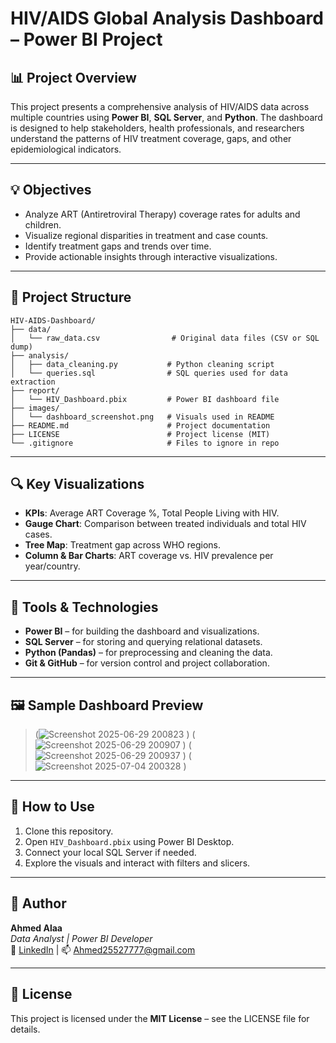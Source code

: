 
# HIV/AIDS Global Analysis Dashboard – Power BI Project

## 📊 Project Overview

This project presents a comprehensive analysis of HIV/AIDS data across multiple countries using **Power BI**, **SQL Server**, and **Python**. The dashboard is designed to help stakeholders, health professionals, and researchers understand the patterns of HIV treatment coverage, gaps, and other epidemiological indicators.

---

## 💡 Objectives

- Analyze ART (Antiretroviral Therapy) coverage rates for adults and children.
- Visualize regional disparities in treatment and case counts.
- Identify treatment gaps and trends over time.
- Provide actionable insights through interactive visualizations.

---

## 📁 Project Structure

```
HIV-AIDS-Dashboard/
├── data/
│   └── raw_data.csv                # Original data files (CSV or SQL dump)
├── analysis/
│   ├── data_cleaning.py           # Python cleaning script
│   └── queries.sql                # SQL queries used for data extraction
├── report/
│   └── HIV_Dashboard.pbix         # Power BI dashboard file
├── images/
│   └── dashboard_screenshot.png   # Visuals used in README
├── README.md                      # Project documentation
├── LICENSE                        # Project license (MIT)
└── .gitignore                     # Files to ignore in repo
```

---

## 🔍 Key Visualizations

- **KPIs**: Average ART Coverage %, Total People Living with HIV.
- **Gauge Chart**: Comparison between treated individuals and total HIV cases.
- **Tree Map**: Treatment gap across WHO regions.
- **Column & Bar Charts**: ART coverage vs. HIV prevalence per year/country.

---

## 🧰 Tools & Technologies

- **Power BI** – for building the dashboard and visualizations.
- **SQL Server** – for storing and querying relational datasets.
- **Python (Pandas)** – for preprocessing and cleaning the data.
- **Git & GitHub** – for version control and project collaboration.

---

## 🖼 Sample Dashboard Preview

> (![Screenshot 2025-06-29 200823](https://github.com/user-attachments/assets/32a3e7b1-a1ff-470e-8755-5aa467b7e1b4)
)
> (![Screenshot 2025-06-29 200907](https://github.com/user-attachments/assets/399e215e-6b58-401f-a502-088b43a993d5)
)
> (![Screenshot 2025-06-29 200937](https://github.com/user-attachments/assets/bace6e4f-14c6-4bf4-b728-8d6d087c6ee0)
)
>(![Screenshot 2025-07-04 200328](https://github.com/user-attachments/assets/8ac36309-f679-4c4b-9a4c-bc1e69a2e3f4)
)

---

## 📌 How to Use

1. Clone this repository.
2. Open `HIV_Dashboard.pbix` using Power BI Desktop.
3. Connect your local SQL Server if needed.
4. Explore the visuals and interact with filters and slicers.

---

## 👤 Author

**Ahmed Alaa**  
*Data Analyst | Power BI Developer*  
🔗 [LinkedIn]([https://linkedin.com](https://www.linkedin.com/in/ahmed-alaa-8663b6318?lipi=urn%3Ali%3Apage%3Ad_flagship3_profile_view_base%3BuHapIDfBQByM7wPz1Xc9Ug%3D%3D)) | 📫 Ahmed25527777@gmail.com

---

## 📝 License

This project is licensed under the **MIT License** – see the LICENSE file for details.
